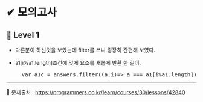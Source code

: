 # ✔ 모의고사

## 📌 Level 1

- 다른분이 하신것을 보았는데 filter를 쓰니 굉장히 간편해 보였다.
- a1[i%a1.length]조건에 맞게 요소를 새롭게 반환 한 길이.

  <pre>
    var a1c = answers.filter((a,i)=> a === a1[i%a1.length]).length;
  </pre> 

<hr>

📌 문제출처 : https://programmers.co.kr/learn/courses/30/lessons/42840
